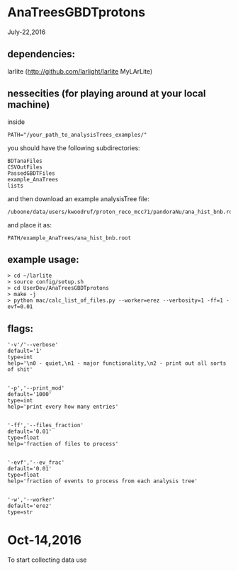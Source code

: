 # AnaTreesGBDTprotons

July-22,2016



dependencies:
-------------
larlite (http://github.com/larlight/larlite MyLArLite)




nessecities (for playing around at your local machine)
--------------
inside 

    PATH="/your_path_to_analysisTrees_examples/" 

you should have the following subdirectories:

    BDTanaFiles
    CSVOutFiles
    PassedGBDTFiles
    example_AnaTrees
    lists

and then download an example analysisTree file:

    /uboone/data/users/kwoodruf/proton_reco_mcc71/pandoraNu/ana_hist_bnb.root
    

and place it as:

    PATH/example_AnaTrees/ana_hist_bnb.root






example usage:
--------------
    > cd ~/larlite
    > source config/setup.sh
    > cd UserDev/AnaTreesGBDTprotons
    > make -j
    > python mac/calc_list_of_files.py --worker=erez --verbosity=1 -ff=1 -evf=0.01




flags:
--------------


    '-v'/'--verbose'
    default='1'
    type=int
    help='\n0 - quiet,\n1 - major functionality,\n2 - print out all sorts of shit'


    '-p','--print_mod'
    default='1000'
    type=int 
    help='print every how many entries'


    '-ff','--files_fraction'
    default='0.01'
    type=float
    help='fraction of files to process'


    '-evf','--ev_frac'
    default='0.01'
    type=float
    help='fraction of events to process from each analysis tree'


    '-w','--worker'
    default='erez'
    type=str




# Oct-14,2016
To start collecting data use 



